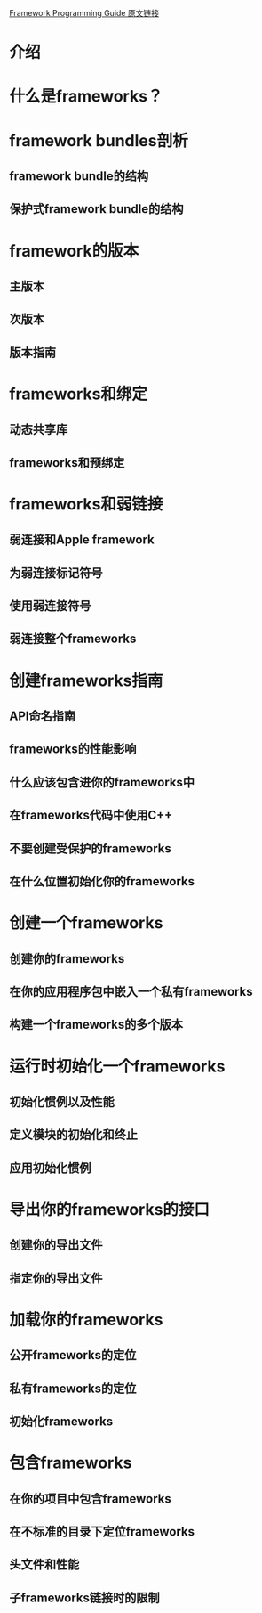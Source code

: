[Framework Programming Guide 原文链接](https://developer.apple.com/library/archive/documentation/MacOSX/Conceptual/BPFrameworks/Frameworks.html#//apple_ref/doc/uid/10000183i)

# 介绍

# 什么是frameworks？

# framework bundles剖析

## framework bundle的结构

## 保护式framework bundle的结构

# framework的版本

## 主版本

## 次版本

## 版本指南

# frameworks和绑定

## 动态共享库

## frameworks和预绑定

# frameworks和弱链接

## 弱连接和Apple framework

## 为弱连接标记符号

## 使用弱连接符号

## 弱连接整个frameworks

# 创建frameworks指南

## API命名指南

## frameworks的性能影响

## 什么应该包含进你的frameworks中

## 在frameworks代码中使用C++

## 不要创建受保护的frameworks

## 在什么位置初始化你的frameworks

# 创建一个frameworks

## 创建你的frameworks

## 在你的应用程序包中嵌入一个私有frameworks

## 构建一个frameworks的多个版本

# 运行时初始化一个frameworks

## 初始化惯例以及性能

## 定义模块的初始化和终止

## 应用初始化惯例

# 导出你的frameworks的接口

## 创建你的导出文件

## 指定你的导出文件

# 加载你的frameworks

## 公开frameworks的定位

## 私有frameworks的定位

## 初始化frameworks

# 包含frameworks

## 在你的项目中包含frameworks

## 在不标准的目录下定位frameworks

## 头文件和性能

## 子frameworks链接时的限制